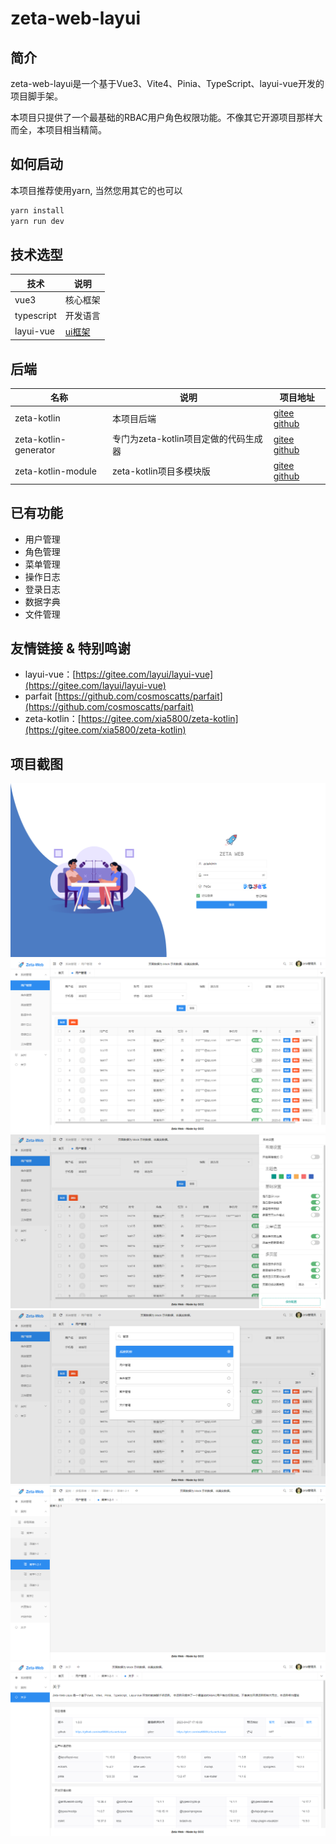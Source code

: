 # zeta-web-layui

## 简介

zeta-web-layui是一个基于Vue3、Vite4、Pinia、TypeScript、layui-vue开发的项目脚手架。

本项目只提供了一个最基础的RBAC用户角色权限功能。不像其它开源项目那样大而全，本项目相当精简。

## 如何启动

本项目推荐使用yarn, 当然您用其它的也可以

```bash
yarn install
yarn run dev
```

## 技术选型

| 技术                       | 说明                                                         |
| -------------------------- | ------------------------------------------------------------ |
| vue3                       | 核心框架                                                     |
| typescript                 | 开发语言                                                     |
| layui-vue                  | [ui框架](https://gitee.com/layui/layui-vue)                  |

## 后端

| 名称                  | 说明                                  | 项目地址                                                     |
| --------------------- | ------------------------------------- | ------------------------------------------------------------ |
| zeta-kotlin | 本项目后端 | [gitee](https://gitee.com/xia5800/zeta-kotlin)  [github](https://github.com/xia5800/zeta-kotlin) |
| zeta-kotlin-generator | 专门为zeta-kotlin项目定做的代码生成器 | [gitee](https://gitee.com/xia5800/zeta-kotlin-generator)  [github](https://github.com/xia5800/zeta-kotlin-generator) |
| zeta-kotlin-module    | zeta-kotlin项目多模块版              | [gitee](https://gitee.com/xia5800/zeta-kotlin-module) [github](https://github.com/xia5800/springboot-kotlin-module)|

## 已有功能

- 用户管理
- 角色管理
- 菜单管理
- 操作日志
- 登录日志
- 数据字典
- 文件管理

## 友情链接 & 特别鸣谢

- layui-vue：[https://gitee.com/layui/layui-vue](https://gitee.com/layui/layui-vue)
- parfait [https://github.com/cosmoscatts/parfait](https://github.com/cosmoscatts/parfait)
- zeta-kotlin：[https://gitee.com/xia5800/zeta-kotlin](https://gitee.com/xia5800/zeta-kotlin)

## 项目截图

![登录页面](./_docs/预览图/登录页面.png)
![用户管理页面](./_docs/预览图/用户管理页面.png)
![系统设置](./_docs/预览图/系统设置.png)
![菜单搜索](./_docs/预览图/菜单搜索.png)
![多级菜单](./_docs/预览图/多级菜单.png)
![关于](./_docs/预览图/关于.png)
